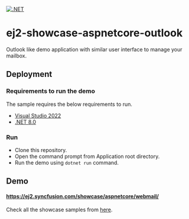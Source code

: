 [![.NET](https://github.com/syncfusion/ej2-showcase-aspnetcore-outlook/actions/workflows/dotnet.yml/badge.svg)](https://github.com/syncfusion/ej2-showcase-aspnetcore-outlook/actions/workflows/dotnet.yml)

# ej2-showcase-aspnetcore-outlook
Outlook like demo application with similar user interface to manage your mailbox.

## Deployment

### Requirements to run the demo

The sample requires the below requirements to run.

* [Visual Studio 2022](https://visualstudio.microsoft.com/vs/)
* [.NET 8.0](https://dotnet.microsoft.com/en-us/download/dotnet/8.0)

### Run

* Clone this repository.
* Open the command prompt from Application root directory.
* Run the demo using `dotnet run` command.

## Demo

#### <a href="https://ej2.syncfusion.com/showcase/aspnetcore/webmail/" target="_blank">https://ej2.syncfusion.com/showcase/aspnetcore/webmail/</a>

Check all the showcase samples from <a href="https://ej2.syncfusion.com/home/aspnetcore.html" target="_blank">here</a>.
